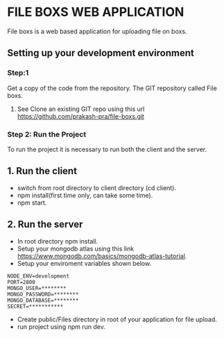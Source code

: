# FILE BOXS WEB APPLICATION

File boxs is a web based application for uploading file on boxs.

## Setting up your development environment


### Step:1
Get a copy of the code from the repository.
The GIT repository called File boxs.

1. See Clone an existing GIT repo  using this url https://github.com/prakash-pra/file-boxs.git
 
### Step 2: Run the Project
 To run the project it is necessary to run both the client and the server.
 
## 1. Run the client
* switch from root directory to client directory (cd client).  
* npm install(first time only, can take some time).  
* npm start.

## 2. Run the server
* In root directory npm install.  
* Setup your mongodb atlas using this link https://www.mongodb.com/basics/mongodb-atlas-tutorial.  
* Setup your enviroment variables shown below.  
```
NODE_ENV=development  
PORT=2800 
MONGO_USER=********  
MONGO_PASSWORD=********   
MONGO_DATABASE=********  
SECRET=***********
```  
* Create public/Files directory in root of your application for file upload.
* run project using npm run dev.

